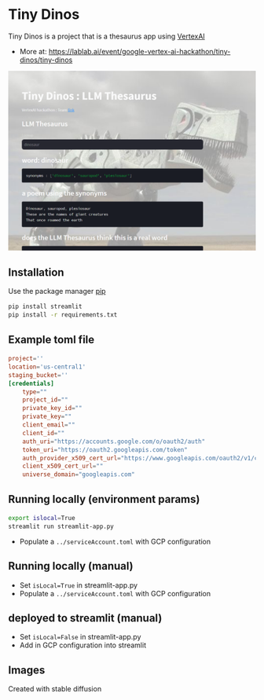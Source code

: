 # Tiny Dinos

Tiny Dinos is a project that is a thesaurus app using [VertexAI](https://cloud.google.com/vertex-ai)
* More at: https://lablab.ai/event/google-vertex-ai-hackathon/tiny-dinos/tiny-dinos

![](app_screenshot.png)

## Installation
Use the package manager [pip](https://pip.pypa.io/en/stable/) 
```bash
pip install streamlit
pip install -r requirements.txt
```

## Example toml file
```toml
project=''
location='us-central1'
staging_bucket=''
[credentials]
    type=""
    project_id=""
    private_key_id=""
    private_key=""
    client_email=""
    client_id=""
    auth_uri="https://accounts.google.com/o/oauth2/auth"
    token_uri="https://oauth2.googleapis.com/token"
    auth_provider_x509_cert_url="https://www.googleapis.com/oauth2/v1/certs"
    client_x509_cert_url=""
    universe_domain="googleapis.com"
```

## Running locally (environment params)
```bash
export islocal=True
streamlit run streamlit-app.py
```
* Populate a ```../serviceAccount.toml``` with GCP configuration

## Running locally (manual)
* Set ```isLocal=True``` in streamlit-app.py
* Populate a ```../serviceAccount.toml``` with GCP configuration

## deployed to streamlit (manual)
* Set ```isLocal=False``` in streamlit-app.py
* Add in GCP configuration into streamlit 



## Images
Created with stable diffusion

